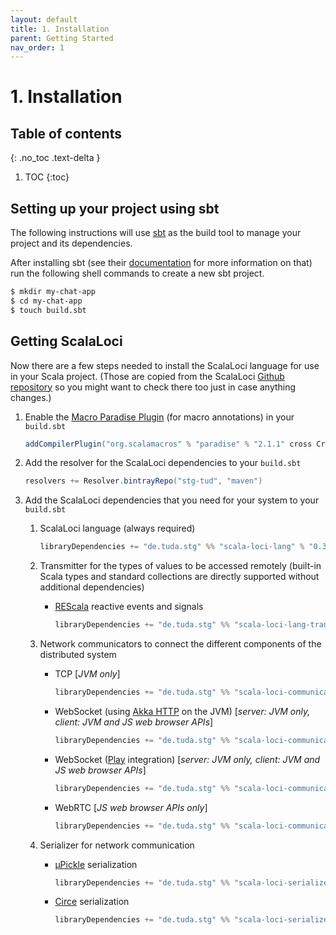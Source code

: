```yaml
---
layout: default
title: 1. Installation
parent: Getting Started
nav_order: 1
---
```


<h1>1. Installation</h1>

## Table of contents
{: .no_toc .text-delta }

1. TOC
{:toc}

## Setting up your project using sbt

The following instructions will use [sbt](https://www.scala-sbt.org) as the build tool to manage your project and its dependencies.

After installing sbt (see their [documentation](https://www.scala-sbt.org/1.x/docs/index.html) for more information on that) run the following shell commands to create a new sbt project. 

```bash
$ mkdir my-chat-app
$ cd my-chat-app
$ touch build.sbt
```

## Getting ScalaLoci

Now there are a few steps needed to install the ScalaLoci language for use in your Scala project. (Those are copied from the ScalaLoci [Github repository](https://github.com/scala-loci/scala-loci) so you might want to check there too just in case anything changes.)

1. Enable the [Macro Paradise Plugin](http://docs.scala-lang.org/overviews/macros/paradise.html) (for macro annotations) in your `build.sbt`

   ```scala
   addCompilerPlugin("org.scalamacros" % "paradise" % "2.1.1" cross CrossVersion.patch)
   ```

2. Add the resolver for the ScalaLoci dependencies to your `build.sbt`

   ```scala
   resolvers += Resolver.bintrayRepo("stg-tud", "maven")
   ```

3. Add the ScalaLoci dependencies that you need for your system to your `build.sbt`

   1. ScalaLoci language (always required)

      ```scala
      libraryDependencies += "de.tuda.stg" %% "scala-loci-lang" % "0.3.0"
      ```

   2. Transmitter for the types of values to be accessed remotely
      (built-in Scala types and standard collections are directly supported without additional dependencies)

      * [REScala](http://www.rescala-lang.com/) reactive events and signals

        ```scala
        libraryDependencies += "de.tuda.stg" %% "scala-loci-lang-transmitter-rescala" % "0.3.0"
        ```

   3. Network communicators to connect the different components of the distributed system

      * TCP [*JVM only*]
  
        ```scala
        libraryDependencies += "de.tuda.stg" %% "scala-loci-communicator-tcp" % "0.3.0"
        ```

      * WebSocket (using [Akka HTTP](http://doc.akka.io/docs/akka-http/current/) on the JVM) [*server: JVM only, client: JVM and JS web browser APIs*]

        ```scala
        libraryDependencies += "de.tuda.stg" %% "scala-loci-communicator-ws-akka" % "0.3.0"
        ```

      * WebSocket ([Play](http://www.playframework.com) integration) [*server: JVM only, client: JVM and JS web browser APIs*]

        ```scala
        libraryDependencies += "de.tuda.stg" %% "scala-loci-communicator-ws-akka-play" % "0.3.0"
        ```

      * WebRTC [*JS web browser APIs only*]

        ```scala
        libraryDependencies += "de.tuda.stg" %% "scala-loci-communicator-webrtc" % "0.3.0"
        ```

   4. Serializer for network communication

      * [µPickle](http://www.lihaoyi.com/upickle/) serialization

        ```scala
        libraryDependencies += "de.tuda.stg" %% "scala-loci-serializer-upickle" % "0.3.0"
        ```

      * [Circe](http://circe.github.io/circe/) serialization

        ```scala
        libraryDependencies += "de.tuda.stg" %% "scala-loci-serializer-circe" % "0.3.0"
        ```
